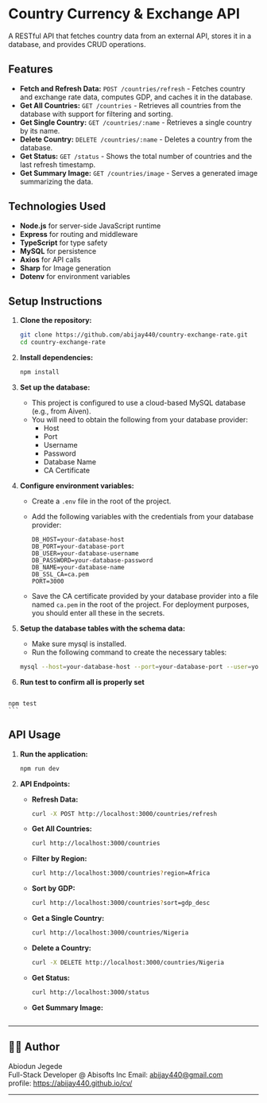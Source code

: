 # Country Currency & Exchange API

A RESTful API that fetches country data from an external API, stores it in a database, and provides CRUD operations.

## Features

- **Fetch and Refresh Data:** `POST /countries/refresh` - Fetches country and exchange rate data, computes GDP, and caches it in the database.
- **Get All Countries:** `GET /countries` - Retrieves all countries from the database with support for filtering and sorting.
- **Get Single Country:** `GET /countries/:name` - Retrieves a single country by its name.
- **Delete Country:** `DELETE /countries/:name` - Deletes a country from the database.
- **Get Status:** `GET /status` - Shows the total number of countries and the last refresh timestamp.
- **Get Summary Image:** `GET /countries/image` - Serves a generated image summarizing the data.

## Technologies Used

- **Node.js** for server-side JavaScript runtime
- **Express** for routing and middleware
- **TypeScript** for type safety
- **MySQL** for persistence
- **Axios** for API calls
- **Sharp** for Image generation
- **Dotenv** for environment variables


## Setup Instructions

1.  **Clone the repository:**

    ```bash
    git clone https://github.com/abijay440/country-exchange-rate.git
    cd country-exchange-rate
    ```

2.  **Install dependencies:**

    ```bash
    npm install
    ```

3.  **Set up the database:**

    - This project is configured to use a cloud-based MySQL database (e.g., from Aiven).
    - You will need to obtain the following from your database provider:
      - Host
      - Port
      - Username
      - Password
      - Database Name
      - CA Certificate

4.  **Configure environment variables:**

    - Create a `.env` file in the root of the project.
    - Add the following variables with the credentials from your database provider:

      ```
      DB_HOST=your-database-host
      DB_PORT=your-database-port
      DB_USER=your-database-username
      DB_PASSWORD=your-database-password
      DB_NAME=your-database-name
      DB_SSL_CA=ca.pem 
      PORT=3000
      ```

    - Save the CA certificate provided by your database provider into a file named `ca.pem` in the root of the project. For deployment purposes, you should enter all these in the secrets.

5. **Setup the database tables with the schema data:**

    - Make sure mysql is installed.
    - Run the following command to create the necessary tables:

    ```bash
    mysql --host=your-database-host --port=your-database-port --user=your-username -password=your-password --database=your-database-name < database.sql
    ```

  6. **Run test to confirm all is properly set**
     ```bash
    npm test
    ```


## API Usage

1.  **Run the application:**

    ```bash
    npm run dev
    ```

2.  **API Endpoints:**

    - **Refresh Data:**

      ```bash
      curl -X POST http://localhost:3000/countries/refresh
      ```

    - **Get All Countries:**

      ```bash
      curl http://localhost:3000/countries
      ```

    - **Filter by Region:**

      ```bash
      curl http://localhost:3000/countries?region=Africa
      ```

    - **Sort by GDP:**

      ```bash
      curl http://localhost:3000/countries?sort=gdp_desc
      ```

    - **Get a Single Country:**

      ```bash
      curl http://localhost:3000/countries/Nigeria
      ```

    - **Delete a Country:**

      ```bash
      curl -X DELETE http://localhost:3000/countries/Nigeria
      ```

    - **Get Status:**

      ```bash
      curl http://localhost:3000/status
      ```

    - **Get Summary Image:**

      ```bash
    
      ```

---

## 🧑‍💻 Author
Abiodun Jegede  
Full-Stack Developer @ Abisofts Inc
Email: abijay440@gmail.com  
profile: https://abijay440.github.io/cv/

---